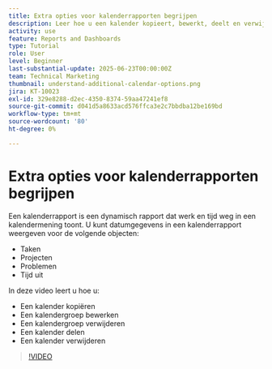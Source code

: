 ```yaml
---
title: Extra opties voor kalenderrapporten begrijpen
description: Leer hoe u een kalender kopieert, bewerkt, deelt en verwijdert.
activity: use
feature: Reports and Dashboards
type: Tutorial
role: User
level: Beginner
last-substantial-update: 2025-06-23T00:00:00Z
team: Technical Marketing
thumbnail: understand-additional-calendar-options.png
jira: KT-10023
exl-id: 329e8288-d2ec-4350-8374-59aa47241ef8
source-git-commit: d041d5a8633acd576ffca3e2c7bbdba12be169bd
workflow-type: tm+mt
source-wordcount: '80'
ht-degree: 0%

---
```


# Extra opties voor kalenderrapporten begrijpen

Een kalenderrapport is een dynamisch rapport dat werk en tijd weg in een kalendermening toont. U kunt datumgegevens in een kalenderrapport weergeven voor de volgende objecten:

* Taken
* Projecten
* Problemen
* Tijd uit

In deze video leert u hoe u:

* Een kalender kopiëren
* Een kalendergroep bewerken
* Een kalendergroep verwijderen
* Een kalender delen
* Een kalender verwijderen

>[!VIDEO](https://video.tv.adobe.com/v/3445062/?quality=12&learn=on&enablevpops&captions=dut)
